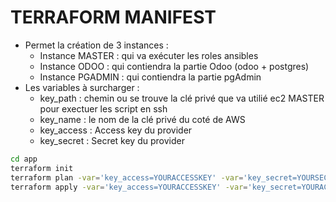 # TERRAFORM MANIFEST
* Permet la création de 3 instances :
    * Instance MASTER : qui va exécuter les roles ansibles
    * Instance ODOO : qui contiendra la partie Odoo (odoo + postgres)
    * Instance PGADMIN : qui contiendra la partie pgAdmin
* Les variables à surcharger :
    * key_path : chemin ou se trouve la clé privé que va utilié ec2 MASTER pour exectuer les script en ssh
    * key_name : le nom de la clé privé du coté de AWS
    * key_access : Access key du provider
    * key_secret : Secret key du provider

```bash
cd app
terraform init
terraform plan -var='key_access=YOURACCESSKEY' -var='key_secret=YOURSECRETKEY' -var='key_path=~/.ssh/key.pem'
terraform apply -var='key_access=YOURACCESSKEY' -var='key_secret=YOURACCESSKEY' -var='key_path=~/.ssh/key.pem'
```